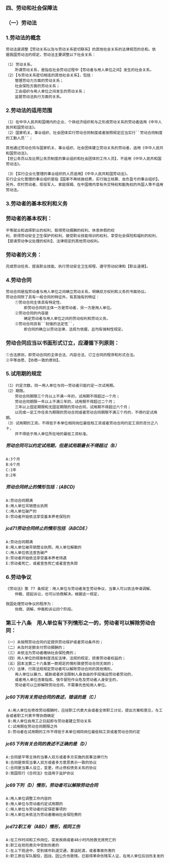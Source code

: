 
### 四、劳动和社会保障法
### （一）劳动法
### 1.劳动法的概念
    劳动法是调整【劳动关系以及与劳动关系密切联系】的其他社会关系的法律规范的总和。依
    据我国劳动法的规定，劳动法主要调整以下社会关系：
    
    （1）劳动关系。
        所谓劳动关系，是指在社会劳动过程中【劳动者与用人单位之间】发生的社会关系。
    （2）【与劳动关系密切相连的其他社会关系】，包括：
        管理劳动力方面的劳动关系；
        社会保险方面的劳动关系；
        工会组织与用人单位之间发生的劳动关系；
        监督劳动法执行方面的关系。
        
### 2.劳动法的适用范围
    （1）在中华人民共和国境内的企业、个体经济组织和与之形成劳动关系的劳动者适用《中华人民共和国劳动法》。
    （2）国家机关、事业组织、社会团体实行劳动合同制度或者按照规定应当实行``劳动合同制度的工勤人员``；
    
    其他通过劳动合同与国家机关、事业组织、社会团体建立劳动关系的劳动者，适用《中华人民共和国劳动法》。
    【但公务员以及比照公务员制度的事业组织和社会团体的工作人员】，不适用《中华人民共和国劳动法》。

    （3）【实行企业化管理的事业组织的人员适用】《中华人民共和国劳动法》。
    实行企业化管理的事业组织是指【国家不再核拨经费，实行独立核算、自负盈亏的事业组织】。
    另外，农村劳动者、现役军人、家庭保姆、在中国境内享有外交特权和豁免权的外国人等不适用劳动法。

### 3.劳动者的基本权利和义务
### 劳动者的基本权利：
    平等就业和选择职业的权利、取得劳动报酬的权利、休息休假的权
    利、获得劳动安全卫生保护的权利、接受职业技能培训的权利、享受社会保险和福利的权利、
    【提请劳动争议处理的权利】、法律规定的其他劳动权利。

### 劳动者的义务：
    完成劳动任务、提高职业技能、执行劳动安全卫生规程、遵守劳动纪律和【职业道德】。

### 4.劳动合同
    劳动合同是指劳动者与用人单位之间确立劳动关系，明确双方权利和义务的书面协议。
    劳动合同除了具有一般合同的特征外，有其独有的特征：
        ①劳动合同主体具有特定性，
            即劳动合同的主体一方是劳动者，另一方是用人单位。
        ②劳动合同的内容是
            确定劳动者与用人单位之间的劳动权利和劳动义务。
        ③劳动合同具有``较强的法定性``，
            即合同的确立以劳动法律、法规为依据，且均有强制性规定。

### 劳动合同应当以书面形式订立，应遵循下列原则：
    ①合法原则，即劳动合同的主体合法、内容合法、订立合同的程序和形式合法。
    ②平等自愿、【协商一致的原则】。
    
### 5.试用期的规定
    （1）约定次数。同一用人单位与同一劳动者只能约定一次试用期。
    （2）期限。
        劳动合同期限三个月以上不满一年的，试用期不得超过一个月；
        劳动合同期限一年以上不满三年的，试用期不得超过二个月；
        三年以上固定期限和无固定期限的劳动合同，试用期不得超过六个月；
        以完成一定工作任务为期限的劳动合同或者劳动合同期限不满三个月的，不得约定试用期。
    （3）试用期的工资。不得低于本单位相同岗位最低档工资或者劳动合同约定工资的百分之八十，
        并不得低于用人单位所在地的最低工资标准。

##### 劳动合同可以约定试用期，但是试用期最长不得超过（B）
    A:3个月
    B:6个月
    C:1年
    D:2年        

##### 劳动合同终止的情形包括：(ABCD)
    A:劳动合同期满
    B:用人单位吊销营业执照
    C:用人单位破产的
    D:劳动者开始依法享受基本养老保险的

##### jcd71劳动合同终止的情形包括（ABCDE）
    A:劳动合同期满
    B:用人单位被吊销营业执照，用人单位解散的
    C:用人单位依法宣告破产
    D:劳动者开始依法享受基本养老待遇
    E:劳动者死亡，或者宣告死亡或者宣告失踪

### 6.劳动争议
    《劳动法》第 77 条规定：用人单位与劳动者发生劳动争议，当事人可以依法申请调解、
        仲裁、提起诉讼，也可以协商解决。根据这一规定，
        
    我国处理劳动争议的程序为：
        协商、调解、仲裁和诉讼四个阶段。

 ### 第三十八条　用人单位有下列情形之一的，劳动者可以解除劳动合同：
    （一）未按照劳动合同约定提供劳动保护或者劳动条件的；
    （二）未及时足额支付劳动报酬的；
    （三）未依法为劳动者缴纳社会保险费的；
    （四）用人单位的规章制度违反法律、法规的规定，损害劳动者权益的；
    （五）因本法第二十六条第一款规定的情形致使劳动合同无效的；
    （六）法律、行政法规规定劳动者可以解除劳动合同的其他情形。
        用人单位以暴力、威胁或者非法限制人身自由的手段强迫劳动者劳动的，
        或者用人单位违章指挥、强令冒险作业危及劳动者人身安全的，
        劳动者可以立即解除劳动合同，不需事先告知用人单位。




 ##### jc60下列有关劳动合同的表述，错误的是（C）
     A:用人单位在修改劳动报酬时，应经职工代表大会或者全体职工讨论，提出方案和意见，与工会或者职工代表平等协商确定
     B:用人单位自用工之日起即与劳动者建立劳动关系
     C:试用期在劳动合同期限之外
     D:劳动者在试用期的工作不得低于本单位相同岗位最低档工资或者劳动合同约定
     
##### jc65下列有关合同的表述不正确的是（D）
    A:合同是平等主体的当事人双方或者多方实施的民事法律行为
    B:合同是体现当事人双方或者多方意思表示一致的协议
    C:合同是当事人设立，变更，终止债权债务关系的协议
    D:我国现行《合同法》也适用于监护协议
     
##### jc69下列（D）情形，劳动者可以解除劳动合同
    A:用人单位调整工作内容的
    B:用人单位与劳动者约定试用期的
    C:用人单位与劳动者约定保密事项的
    D:用人单位未依法为劳动者缴纳社会保险费的    

##### jcd72职工有（ABD）情形，视同工伤
    A:在工作时间和工作岗位，突发疾病或者48小时内抢救无效死亡的
    B:职工在抢险救灾中受到伤害的
    C:在上下班途中，受到城市轨道交通，客运轮渡，或者事故伤害的
    D:职工原在军队服役，因战，因公负伤致残，已取得革命伤残军人证，在用人单位后旧伤复发的



